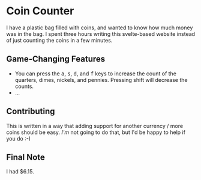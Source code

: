# Coin Counter

I have a plastic bag filled with coins, and wanted to know how much money was in the bag. I spent three hours writing this svelte-based website instead of just counting the coins in a few minutes.

## Game-Changing Features

* You can press the <kbd>a</kbd>, <kbd>s</kbd>, <kbd>d</kbd>, and <kbd>f</kbd> keys to increase the count of the quarters, dimes, nickels, and pennies. Pressing shift will decrease the counts.
* ...

## Contributing

This is written in a way that adding support for another currency / more coins should be easy. _I'm_ not going to do that, but I'd be happy to help if you do :-)

## Final Note

I had $6.15.
